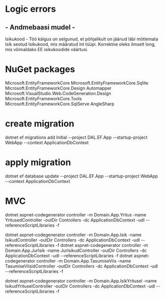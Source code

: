 # Logic errors
## - Andmebaasi mudel - 
Isikukood - Töö käigus on selgunud, et põhjalikult on jäänud läbi mõtlemata Isik seotud Isikukood, mis määratud int tüüpi. Korrektne oleks ilmselt long, mis võimaldaks EE isikukoodide väärtusi.

# NuGet packages
Microsoft.EntityFrameworkCore
Microsoft.EntityFrameworkCore.Sqlite
Microsoft.EntityFrameworkCore.Design
Automapper
Microsoft.VisualStudio.Web.CodeGeneration.Design
Microsoft.EntityFrameworkCore.Tools
Microsoft.EntityFrameworkCore.SqlServe
AngleSharp

# create migration
dotnet ef migrations add Initial --project DAL.EF.App --startup-project WebApp --context ApplicationDbContext

# apply migration
dotnet ef database update --project DAL.EF.App --startup-project WebApp --context ApplicationDbContext

# MVC
dotnet aspnet-codegenerator controller -m Domain.App.Yritus -name YritusedController -outDir Controllers -dc ApplicationDbContext  -udl --referenceScriptLibraries -f

dotnet aspnet-codegenerator controller -m Domain.App.Isik -name IsikudController -outDir Controllers -dc ApplicationDbContext  -udl --referenceScriptLibraries -f
dotnet aspnet-codegenerator controller -m Domain.App.JurIsik -name JurIsikudController -outDir Controllers -dc ApplicationDbContext  -udl --referenceScriptLibraries -f
dotnet aspnet-codegenerator controller -m Domain.App.TasumiseViis -name TasumiseViisidController -outDir Controllers -dc ApplicationDbContext  -udl --referenceScriptLibraries -f

dotnet aspnet-codegenerator controller -m Domain.App.IsikYritusel -name IsikudYrituselController -outDir Controllers -dc ApplicationDbContext  -udl --referenceScriptLibraries -f